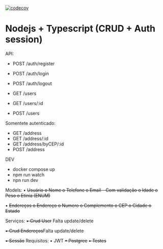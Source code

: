 [![codecov](https://codecov.io/gh/fdiogoc/creative-code-node-ts-typeorm/branch/main/graph/badge.svg?token=4537I8P7KR)](https://codecov.io/gh/fdiogoc/creative-code-node-ts-typeorm)

# Nodejs + Typescript (CRUD + Auth session)

API:

- POST /auth/register
- POST /auth/login
- POST /auth/logout

- GET /users
- GET /users/:id
- POST /users

Somentete autenticado:

- GET /address
- GET /address/:id
- GET /address/byCEP/:id
- POST /address

DEV

- docker compose up
- npm run watch
- npn run dev

Models:
• ~~Usuário o Nome o Telefone o Email – Com validação o Idade o Peso o Etinia (ENUM)~~

• ~~Endereços o Endereço o Numero o Complemento o CEP o Cidade o Estado~~

Serviços:
~~• Crud User~~ Falta update/delete

~~• Crud Endereços~~Falta update/delete

~~• Sessão~~
Requisitos:
• JWT
~~• Postgree~~
~~• Testes~~
